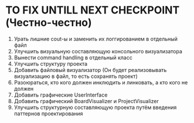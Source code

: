 # TO FIX UNTILL NEXT CHECKPOINT (Честно-честно)

1. Урать лишние cout-ы и заменить их логгированием в отдельный файл
2. Улучшить визуальную составляющую консольного визуализатора
3. Вынести command handling в отдельный класс
4. Улучшить структуру проекта 
5. Добавить файловый визуализатор (Он будет реализовывать визуализацию в файл, то  есть сохранять проект)
6. Разоюраться, кто кого должен инклюдить и линковать, а кто кого не должен
7. Добавить графические UserInterface 
8. Добавить графический BoardVisualizer и ProjectVisualizer
9. Улучшить структурную составляющую проекта путём введения паттернов проектирования